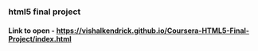 ### html5 final project
#### Link to open - https://vishalkendrick.github.io/Coursera-HTML5-Final-Project/index.html

